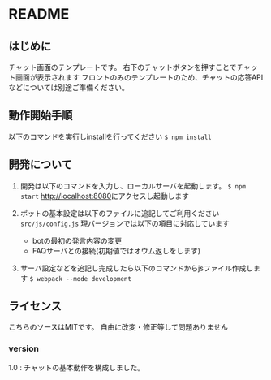 # README

## はじめに
チャット画面のテンプレートです。
右下のチャットボタンを押すことでチャット画面が表示されます
フロントのみのテンプレートのため、チャットの応答APIなどについては別途ご準備ください。

## 動作開始手順
以下のコマンドを実行しinstallを行ってください
`$ npm install`

## 開発について
1. 開発は以下のコマンドを入力し、ローカルサーバを起動します。
`$ npm start`
[http://localhost:8080](http://localhost:8080)にアクセスし起動します

1. ボットの基本設定は以下のファイルに追記してご利用ください
`src/js/config.js`
現バージョンでは以下の項目に対応しています
    - botの最初の発言内容の変更
    - FAQサーバとの接続(初期値ではオウム返しをします)

1. サーバ設定などを追記し完成したら以下のコマンドからjsファイル作成します
`$ webpack --mode development` 

## ライセンス
こちらのソースはMITです。
自由に改変・修正等して問題ありません

### version
1.0 : チャットの基本動作を構成しました。